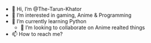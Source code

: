 - 👋 Hi, I’m @The-Tarun-Khator
- 👀 I’m interested in gaming, Anime & Programming
- 🌱 I’m currently learning Python
  - 💞️ I’m looking to collaborate on Anime realted things
- 📫 How to reach me? 

<!---
The-Tarun-Khator/The-Tarun-Khator is a ✨ special ✨ repository because its `README.md` (this file) appears on your GitHub profile.
You can click the Preview link to take a look at your changes.
--->
